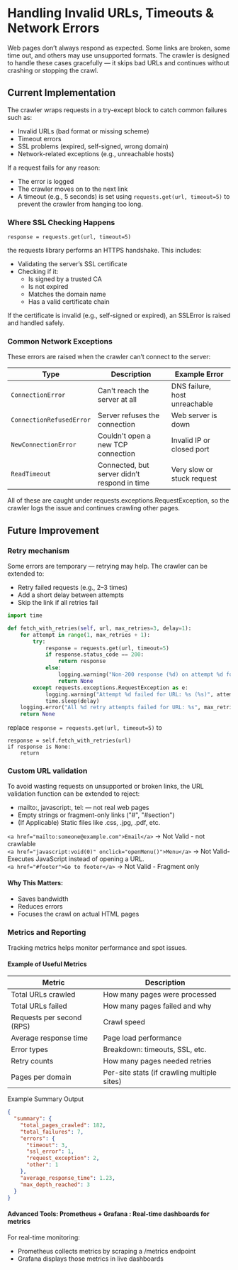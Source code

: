# Handling Invalid URLs, Timeouts & Network Errors
Web pages don’t always respond as expected. Some links are broken, some time out, and others may use unsupported formats. The crawler is designed to handle these cases gracefully — it skips bad URLs and continues without crashing or stopping the crawl.


## Current Implementation
The crawler wraps requests in a try-except block to catch common failures such as:

* Invalid URLs (bad format or missing scheme)
* Timeout errors
* SSL problems (expired, self-signed, wrong domain)
* Network-related exceptions (e.g., unreachable hosts)

If a request fails for any reason:

- The error is logged
- The crawler moves on to the next link
- A timeout (e.g., 5 seconds) is set using `requests.get(url, timeout=5)` to prevent the crawler from hanging too long.

### Where SSL Checking Happens
```
response = requests.get(url, timeout=5)
```

the requests library performs an HTTPS handshake. This includes:

- Validating the server’s SSL certificate
- Checking if it:
  - Is signed by a trusted CA
  - Is not expired
  - Matches the domain name
  - Has a valid certificate chain

If the certificate is invalid (e.g., self-signed or expired), an SSLError is raised and handled safely.

### Common Network Exceptions

These errors are raised when the crawler can’t connect to the server:


| Type                         | Description                                 | Example Error                 |
|------------------------------|---------------------------------------------|-------------------------------|
| `ConnectionError`            | Can't reach the server at all               | DNS failure, host unreachable |
| `ConnectionRefusedError`     | Server refuses the connection               | Web server is down            |
| `NewConnectionError` | Couldn't open a new TCP connection          | Invalid IP or closed port     |
| `ReadTimeout`                | Connected, but server didn’t respond in time | Very slow or stuck request    |

All of these are caught under requests.exceptions.RequestException, so the crawler logs the issue and continues crawling other pages.


## Future Improvement

### Retry mechanism

Some errors are temporary — retrying may help. The crawler can be extended to:
- Retry failed requests (e.g., 2–3 times)
- Add a short delay between attempts
- Skip the link if all retries fail

``` python
import time

def fetch_with_retries(self, url, max_retries=3, delay=1):
    for attempt in range(1, max_retries + 1):
        try:
            response = requests.get(url, timeout=5)
            if response.status_code == 200:
                return response
            else:
                logging.warning("Non-200 response (%d) on attempt %d for URL: %s", response.status_code, attempt, url)
                return None
        except requests.exceptions.RequestException as e:
            logging.warning("Attempt %d failed for URL: %s (%s)", attempt, url, e)
            time.sleep(delay)
    logging.error("All %d retry attempts failed for URL: %s", max_retries, url)
    return None
```

replace `response = requests.get(url, timeout=5)` to 
```
response = self.fetch_with_retries(url)
if response is None:
    return
```


### Custom URL validation 
To avoid wasting requests on unsupported or broken links, the URL validation function can be extended to reject:
- mailto:, javascript:, tel: — not real web pages
- Empty strings or fragment-only links ("#", "#section")
- (If Applicable) Static files like .css, .jpg, .pdf, etc.

`<a href="mailto:someone@example.com">Email</a>` -> Not Valid - not crawlable
<br>
`<a href="javascript:void(0)" onclick="openMenu()">Menu</a>` -> Not Valid- Executes JavaScript instead of opening a URL.
<br>
`<a href="#footer">Go to footer</a>`                 -> Not Valid - Fragment only

#### Why This Matters:
- Saves bandwidth
- Reduces errors
- Focuses the crawl on actual HTML pages

### Metrics and Reporting 

Tracking metrics helps monitor performance and spot issues.

#### Example of Useful Metrics

| Metric                     | Description                              |
|----------------------------|------------------------------------------|
|  Total URLs crawled        | How many pages were processed            |
|  Total URLs failed         | How many pages failed and why            |
|  Requests per second (RPS) | Crawl speed                              |
|  Average response time     | 	Page load performance                   |
|  Error types               | Breakdown: timeouts, SSL, etc.           |
|  Retry counts              | How many pages needed retries|
|  Pages per domain          | Per-site stats (if crawling multiple sites)   |

Example Summary Output
```json
{
  "summary": {
    "total_pages_crawled": 182,
    "total_failures": 7,
    "errors": {
      "timeout": 3,
      "ssl_error": 1,
      "request_exception": 2,
      "other": 1
    },
    "average_response_time": 1.23,
    "max_depth_reached": 3
  }
}
```
#### Advanced Tools: Prometheus + Grafana :	Real-time dashboards for metrics

For real-time monitoring:
- Prometheus collects metrics by scraping a /metrics endpoint
- Grafana displays those metrics in live dashboards
